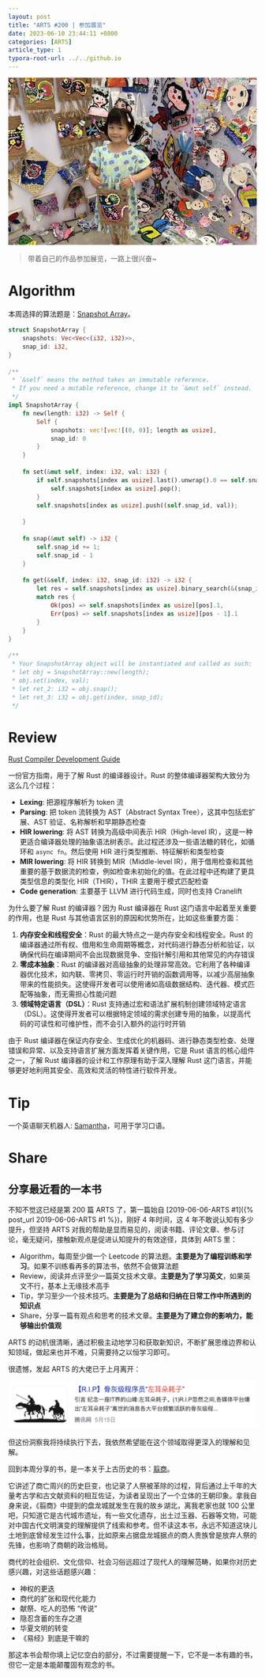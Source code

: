 ```yaml
---
layout: post
title: "ARTS #200 | 参加展览"
date: 2023-06-10 23:44:11 +0800
categories: [ARTS]
article_type: 1
typora-root-url: ../../github.io
---
```


![](/assets/img/200-2.jpg)

>带着自己的作品参加展览，一路上很兴奋~

# Algorithm

本周选择的算法题是：[Snapshot Array](https://leetcode.com/problems/snapshot-array/)。

```rust
struct SnapshotArray {
    snapshots: Vec<Vec<(i32, i32)>>,
    snap_id: i32,
}

/** 
 * `&self` means the method takes an immutable reference.
 * If you need a mutable reference, change it to `&mut self` instead.
 */
impl SnapshotArray {
    fn new(length: i32) -> Self {
        Self {
            snapshots: vec![vec![(0, 0)]; length as usize],
            snap_id: 0
        }
    }
    
    fn set(&mut self, index: i32, val: i32) {
        if self.snapshots[index as usize].last().unwrap().0 == self.snap_id {
            self.snapshots[index as usize].pop();
        }
        self.snapshots[index as usize].push((self.snap_id, val));

    }
    
    fn snap(&mut self) -> i32 {
        self.snap_id += 1;
        self.snap_id - 1
    }
    
    fn get(&self, index: i32, snap_id: i32) -> i32 {
        let res = self.snapshots[index as usize].binary_search(&(snap_id, i32::MAX));
        match res {
            Ok(pos) => self.snapshots[index as usize][pos].1,
            Err(pos) => self.snapshots[index as usize][pos - 1].1
        }
    }
}

/**
 * Your SnapshotArray object will be instantiated and called as such:
 * let obj = SnapshotArray::new(length);
 * obj.set(index, val);
 * let ret_2: i32 = obj.snap();
 * let ret_3: i32 = obj.get(index, snap_id);
 */
```


# Review

[Rust Compiler Development Guide](https://rustc-dev-guide.rust-lang.org/getting-started.html)

一份官方指南，用于了解 Rust 的编译器设计。Rust 的整体编译器架构大致分为这么几个过程：

- **Lexing**: 把源程序解析为 token 流
- **Parsing**: 把 token 流转换为 AST（Abstract Syntax Tree），这其中包括宏扩展、AST 验证、名称解析和早期静态检查
- **HIR lowering**: 将 AST 转换为高级中间表示 HIR（High-level IR），这是一种更适合编译器处理的抽象语法树表示。此过程还涉及一些语法糖的转化，如循环和 `async fn`。然后使用 HIR 进行类型推断、特征解析和类型检查
- **MIR lowering**: 将 HIR 转换到 MIR（Middle-level IR），用于借用检查和其他重要的基于数据流的检查，例如检查未初始化的值。在此过程中还构建了更具类型信息的类型化 HIR（THIR），THIR 主要用于模式匹配检查
- **Code generation**: 主要基于 LLVM 进行代码生成，同时也支持 Cranelift

为什么要了解 Rust 的编译器？因为 Rust 编译器在 Rust 这门语言中起着至关重要的作用，也是 Rust 与其他语言区别的原因和优势所在，比如这些重要方面：

1. **内存安全和线程安全**：Rust 的最大特点之一是内存安全和线程安全。Rust 的编译器通过所有权、借用和生命周期等概念，对代码进行静态分析和验证，以确保代码在编译期间不会出现数据竞争、空指针解引用和其他常见的内存错误
2. **零成本抽象**：Rust 的编译器对高级抽象的处理非常高效。它利用了各种编译器优化技术，如内联、零拷贝、零运行时开销的函数调用等，以减少高层抽象带来的性能损失。这使得开发者可以使用诸如高级数据结构、迭代器、模式匹配等抽象，而无需担心性能问题
3. **领域特定语言（DSL）**：Rust 支持通过宏和语法扩展机制创建领域特定语言（DSL）。这使得开发者可以根据特定领域的需求创建专用的抽象，以提高代码的可读性和可维护性，而不会引入额外的运行时开销

由于 Rust 编译器在保证内存安全、生成优化的机器码、进行静态类型检查、处理错误和异常、以及支持语言扩展方面发挥着关键作用，它是 Rust 语言的核心组件之一，了解 Rust 编译器的设计和工作原理有助于深入理解 Rust 这门语言，并能够更好地利用其安全、高效和灵活的特性进行软件开发。

# Tip

一个英语聊天机器人: [Samantha](https://t.me/samantha_x64_bot)，可用于学习口语。

# Share

## 分享最近看的一本书

不知不觉这已经是第 200 篇 ARTS 了，第一篇始自 [2019-06-06-ARTS #1]({% post_url 2019-06-06-ARTS #1 %})，刚好 4 年时间，这 4 年不敢说认知有多少提升，但坚持 ARTS 对我的帮助是显而易见的，阅读书籍、评论文章、参与讨论，毫无疑问，接触新观点是促进认知提升的有效途径，具体到 ARTS 里：

- Algorithm，每周至少做一个 Leetcode 的算法题。**主要是为了编程训练和学习**。如果不训练看再多的算法书，依然不会做算法题
- Review，阅读并点评至少一篇英文技术文章。**主要是为了学习英文**，如果英文不行，基本上无缘技术高手
- Tip，学习至少一个技术技巧。**主要是为了总结和归纳在日常工作中所遇到的知识点**
- Share，分享一篇有观点和思考的技术文章。**主要是为了建立你的影响力，能够输出价值观**

ARTS 的动机很清晰，通过积极主动地学习和获取新知识，不断扩展思维边界和认知领域，做起来也并不难，只需要持之以恒学习即可。

很遗憾，发起 ARTS 的大佬已于上月离开：

![](/assets/img/200-1.png)

但这份洞察我将持续执行下去，我依然希望能在这个领域取得更深入的理解和见解。

回到本周分享的书，是一本关于上古历史的书：[翦商](https://book.douban.com/subject/36096304/)。

它讲述了商亡周兴的历史巨变，也记录了人祭被革除的过程，背后通过上千年的大量考古学和古文献资料的相互佐证，为读者呈现出了一个立体的王朝印象。拿我自身来说，《翦商》中提到的盘龙城就发生在我的故乡湖北，离我老家也就 100 公里吧，只知道它是古代城市遗址，有一些文化遗存，出土过玉器、石器等文物，可能对中国古代文明演变的理解提供了线索和参考。但不读这本书，永远不知道这块儿土地到底曾经发生过什么事，比如原来占据盘龙城据点的商人贵族曾是放弃人祭的先锋，也影响了商朝的政治格局。

商代的社会组织、文化信仰、社会习俗远超过了现代人的理解范畴，如果你对历史感兴趣，对这些话题感兴趣：

- 神权的更迭
- 商代的扩张和现代化能力
- 献祭、吃人的恐怖 “传说”
- 隐忍含蓄的生存之道
- 华夏文明的转变
- 《易经》到底是干嘛的

那这本书会帮你填上记忆空白的部分，不过需要提醒一下，它不是一本有趣的书，但它一定是本能颠覆固有观念的书。
